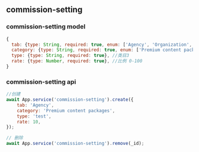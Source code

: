 ## commission-setting

### commission-setting model

```js
{
  tab: {type: String, required: true, enum: ['Agency', 'Organization', 'Education']}, //类目1
  category: {type: String, required: true, enum: ['Premium content packages', 'Premium workshops', 'SAAS tools', 'Mentor service package']}, //类目2
  type: {type: String, required: true}, //类目3
  rate: {type: Number, required: true}, //比例 0-100
}
```

### commission-setting api

```js
//创建
await App.service('commission-setting').create({
    tab: 'Agency',
    category: 'Premium content packages',
    type: 'test',
    rate: 10,
});

// 删除
await App.service('commission-setting').remove(_id);
```
